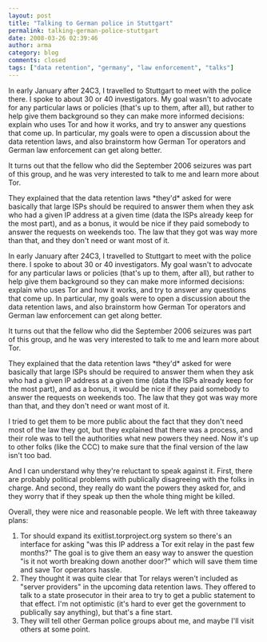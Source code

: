 ```yaml
---
layout: post
title: "Talking to German police in Stuttgart"
permalink: talking-german-police-stuttgart
date: 2008-03-26 02:39:46
author: arma
category: blog
comments: closed
tags: ["data retention", "germany", "law enforcement", "talks"]
---
```


In early January after 24C3, I travelled to Stuttgart to meet with the police there. I spoke to about 30 or 40 investigators. My goal wasn't to advocate for any particular laws or policies (that's up to them, after all), but rather to help give them background so they can make more informed decisions: explain who uses Tor and how it works, and try to answer any questions that come up. In particular, my goals were to open a discussion about the data retention laws, and also brainstorm how German Tor operators and German law enforcement can get along better.

It turns out that the fellow who did the September 2006 seizures was part of this group, and he was very interested to talk to me and learn more about Tor.

They explained that the data retention laws \*they'd\* asked for were basically that large ISPs should be required to answer them when they ask who had a given IP address at a given time (data the ISPs already keep for the most part), and as a bonus, it would be nice if they paid somebody to answer the requests on weekends too. The law that they got was way more than that, and they don't need or want most of it.

<!-- more -->

In early January after 24C3, I travelled to Stuttgart to meet with the police there. I spoke to about 30 or 40 investigators. My goal wasn't to advocate for any particular laws or policies (that's up to them, after all), but rather to help give them background so they can make more informed decisions: explain who uses Tor and how it works, and try to answer any questions that come up. In particular, my goals were to open a discussion about the data retention laws, and also brainstorm how German Tor operators and German law enforcement can get along better.

It turns out that the fellow who did the September 2006 seizures was part of this group, and he was very interested to talk to me and learn more about Tor.

They explained that the data retention laws \*they'd\* asked for were basically that large ISPs should be required to answer them when they ask who had a given IP address at a given time (data the ISPs already keep for the most part), and as a bonus, it would be nice if they paid somebody to answer the requests on weekends too. The law that they got was way more than that, and they don't need or want most of it.

I tried to get them to be more public about the fact that they don't need most of the law they got, but they explained that there was a process, and their role was to tell the authorities what new powers they need. Now it's up to other folks (like the CCC) to make sure that the final version of the law isn't too bad.

And I can understand why they're reluctant to speak against it. First, there are probably political problems with publically disagreeing with the folks in charge. And second, they really do want the powers they asked for, and they worry that if they speak up then the whole thing might be killed.

Overall, they were nice and reasonable people. We left with three takeaway plans:

1) Tor should expand its exitlist.torproject.org system so there's an interface for asking "was this IP address a Tor exit relay in the past few months?" The goal is to give them an easy way to answer the question "is it not worth breaking down another door?" which will save them time and save Tor operators hassle.  
 2) They thought it was quite clear that Tor relays weren't included as "server providers" in the upcoming data retention laws. They offered to talk to a state prosecutor in their area to try to get a public statement to that effect. I'm not optimistic (it's hard to ever get the government to publically say anything), but that's a fine start.  
 3) They will tell other German police groups about me, and maybe I'll visit others at some point.
